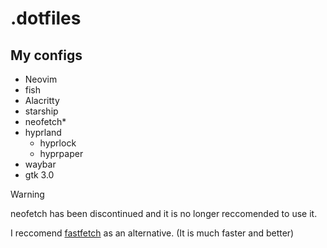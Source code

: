 # .dotfiles
## My configs
- Neovim
- fish
- Alacritty
- starship
- neofetch*
- hyprland
    - hyprlock
    - hyprpaper
- waybar
- gtk 3.0

> [!WARNING]
> neofetch has been discontinued and it is no longer reccomended to use it.
> 
> I reccomend [fastfetch](https://github.com/fastfetch-cli/fastfetch) as an alternative. (It is much faster and better)
